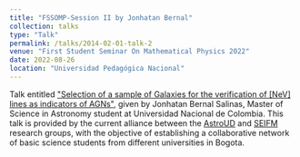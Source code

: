 ```yaml
---
title: "FSSOMP-Session II by Jonhatan Bernal"
collection: talks
type: "Talk"
permalink: /talks/2014-02-01-talk-2
venue: "First Student Seminar On Mathematical Physics 2022"
date: 2022-08-26
location: "Universidad Pedagógica Nacional"
---
```

Talk entitled ["Selection of a sample of Galaxies for the verification of [NeV] lines as indicators of AGNs"](https://youtube.com/live/8sTvijFJ5sU), given by Jonhatan Bernal Salinas, Master of Science in Astronomy student at Universidad Nacional de Colombia.
This talk is provided by the current alliance between the [AstroUD](https://www.instagram.com/astro_ud/) and [SEIFM](https://www.instagram.com/seinfismat/) research groups, with the objective of establishing a collaborative network of basic science students from different universities in Bogota.
